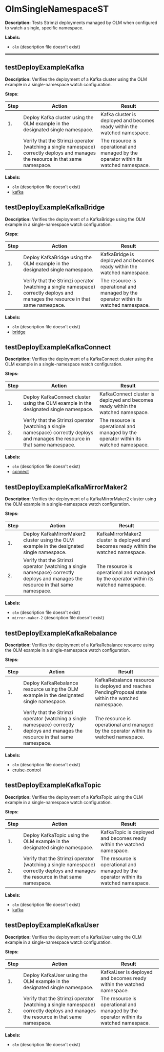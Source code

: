 # OlmSingleNamespaceST

**Description:** Tests Strimzi deployments managed by OLM when configured to watch a single, specific namespace.

**Labels:**

* `olm` (description file doesn't exist)

<hr style="border:1px solid">

## testDeployExampleKafka

**Description:** Verifies the deployment of a Kafka cluster using the OLM example in a single-namespace watch configuration.

**Steps:**

| Step | Action | Result |
| - | - | - |
| 1. | Deploy Kafka cluster using the OLM example in the designated single namespace. | Kafka cluster is deployed and becomes ready within the watched namespace. |
| 2. | Verify that the Strimzi operator (watching a single namespace) correctly deploys and manages the resource in that same namespace. | The resource is operational and managed by the operator within its watched namespace. |

**Labels:**

* `olm` (description file doesn't exist)
* [kafka](labels/kafka.md)


## testDeployExampleKafkaBridge

**Description:** Verifies the deployment of a KafkaBridge using the OLM example in a single-namespace watch configuration.

**Steps:**

| Step | Action | Result |
| - | - | - |
| 1. | Deploy KafkaBridge using the OLM example in the designated single namespace. | KafkaBridge is deployed and becomes ready within the watched namespace. |
| 2. | Verify that the Strimzi operator (watching a single namespace) correctly deploys and manages the resource in that same namespace. | The resource is operational and managed by the operator within its watched namespace. |

**Labels:**

* `olm` (description file doesn't exist)
* [bridge](labels/bridge.md)


## testDeployExampleKafkaConnect

**Description:** Verifies the deployment of a KafkaConnect cluster using the OLM example in a single-namespace watch configuration.

**Steps:**

| Step | Action | Result |
| - | - | - |
| 1. | Deploy KafkaConnect cluster using the OLM example in the designated single namespace. | KafkaConnect cluster is deployed and becomes ready within the watched namespace. |
| 2. | Verify that the Strimzi operator (watching a single namespace) correctly deploys and manages the resource in that same namespace. | The resource is operational and managed by the operator within its watched namespace. |

**Labels:**

* `olm` (description file doesn't exist)
* [connect](labels/connect.md)


## testDeployExampleKafkaMirrorMaker2

**Description:** Verifies the deployment of a KafkaMirrorMaker2 cluster using the OLM example in a single-namespace watch configuration.

**Steps:**

| Step | Action | Result |
| - | - | - |
| 1. | Deploy KafkaMirrorMaker2 cluster using the OLM example in the designated single namespace. | KafkaMirrorMaker2 cluster is deployed and becomes ready within the watched namespace. |
| 2. | Verify that the Strimzi operator (watching a single namespace) correctly deploys and manages the resource in that same namespace. | The resource is operational and managed by the operator within its watched namespace. |

**Labels:**

* `olm` (description file doesn't exist)
* `mirror-maker-2` (description file doesn't exist)


## testDeployExampleKafkaRebalance

**Description:** Verifies the deployment of a KafkaRebalance resource using the OLM example in a single-namespace watch configuration.

**Steps:**

| Step | Action | Result |
| - | - | - |
| 1. | Deploy KafkaRebalance resource using the OLM example in the designated single namespace. | KafkaRebalance resource is deployed and reaches PendingProposal state within the watched namespace. |
| 2. | Verify that the Strimzi operator (watching a single namespace) correctly deploys and manages the resource in that same namespace. | The resource is operational and managed by the operator within its watched namespace. |

**Labels:**

* `olm` (description file doesn't exist)
* [cruise-control](labels/cruise-control.md)


## testDeployExampleKafkaTopic

**Description:** Verifies the deployment of a KafkaTopic using the OLM example in a single-namespace watch configuration.

**Steps:**

| Step | Action | Result |
| - | - | - |
| 1. | Deploy KafkaTopic using the OLM example in the designated single namespace. | KafkaTopic is deployed and becomes ready within the watched namespace. |
| 2. | Verify that the Strimzi operator (watching a single namespace) correctly deploys and manages the resource in that same namespace. | The resource is operational and managed by the operator within its watched namespace. |

**Labels:**

* `olm` (description file doesn't exist)
* [kafka](labels/kafka.md)


## testDeployExampleKafkaUser

**Description:** Verifies the deployment of a KafkaUser using the OLM example in a single-namespace watch configuration.

**Steps:**

| Step | Action | Result |
| - | - | - |
| 1. | Deploy KafkaUser using the OLM example in the designated single namespace. | KafkaUser is deployed and becomes ready within the watched namespace. |
| 2. | Verify that the Strimzi operator (watching a single namespace) correctly deploys and manages the resource in that same namespace. | The resource is operational and managed by the operator within its watched namespace. |

**Labels:**

* `olm` (description file doesn't exist)

